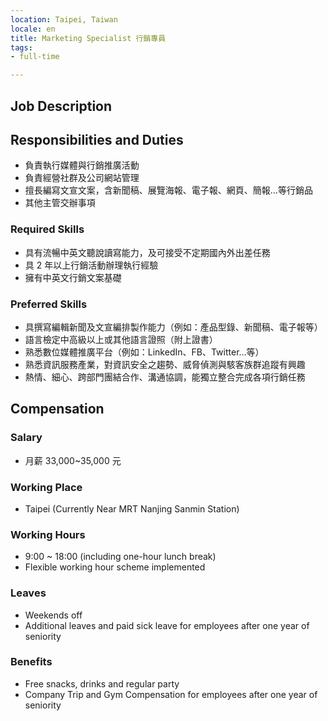```yaml
---
location: Taipei, Taiwan
locale: en
title: Marketing Specialist 行銷專員
tags:
- full-time

---
```

## **Job Description**

## Responsibilities and Duties

* 負責執行媒體與行銷推廣活動
* 負責經營社群及公司網站管理
* 擅長編寫文宣文案，含新聞稿、展覽海報、電子報、網頁、簡報…等行銷品
* 其他主管交辦事項

### Required Skills

* 具有流暢中英文聽說讀寫能力，及可接受不定期國內外出差任務
* 具 2 年以上行銷活動辦理執行經驗
* 擁有中英文行銷文案基礎

### Preferred Skills

* 具撰寫編輯新聞及文宣編排製作能力（例如：產品型錄、新聞稿、電子報等）
* 語言檢定中高級以上或其他語言證照（附上證書）
* 熟悉數位媒體推廣平台（例如：LinkedIn、FB、Twitter…等）
* 熟悉資訊服務產業，對資訊安全之趨勢、威脅偵測與駭客族群追蹤有興趣
* 熱情、細心、跨部門團結合作、溝通協調，能獨立整合完成各項行銷任務

## Compensation

### Salary

* 月薪 33,000\~35,000 元

### Working Place

* Taipei (Currently Near MRT Nanjing Sanmin Station)

### Working Hours

* 9:00 \~ 18:00 (including one-hour lunch break)
* Flexible working hour scheme implemented

### Leaves

* Weekends off
* Additional leaves and paid sick leave for employees after one year of seniority

### Benefits

* Free snacks, drinks and regular party
* Company Trip and Gym Compensation for employees after one year of seniority